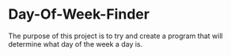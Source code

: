 # Day-Of-Week-Finder

The purpose of this project is to try and create a program that will determine what day of the week a day is.
